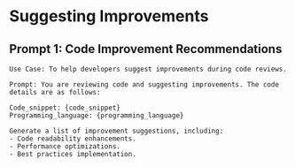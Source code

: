 # Suggesting Improvements

## Prompt 1: Code Improvement Recommendations
```
Use Case: To help developers suggest improvements during code reviews.

Prompt: You are reviewing code and suggesting improvements. The code details are as follows:

Code_snippet: {code_snippet}
Programming_language: {programming_language}

Generate a list of improvement suggestions, including:
- Code readability enhancements.
- Performance optimizations.
- Best practices implementation.

```